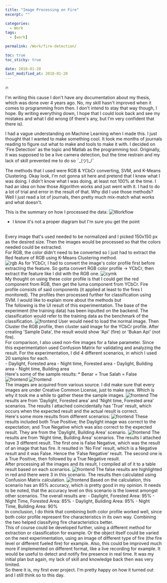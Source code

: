 ```yaml
---
title: "Image Processing on Fire"
excerpt: ""

categories:
  - Work
tags:
  - [work]

permalink: /Work/fire-detection/

toc: true
toc_sticky: true

date: 2018-01-20
last_modified_at: 2018-01-20
---
```


🔥

I'm writing this cause I don't have any documentation about my thesis, which was done over 4 years ago. No, my skill hasn't improved when it comes to programming from then. I don't intend to stay that way though, I hope. By writing everything down, I hope that I could look back and see my mistakes and what I did wrong (if there's any, but I'm very confident that there is).<br>

I had a vague understanding on Machine Learning when I made this. I just thought that I wanted to make something cool. It took me months of journals reading to figure out what to make and tools to make it with. I decided on 'Fire Detection' as the topic and Matlab as the programming tool. Originally, it was supposed to be a live camera detection, but the time restrain and my lack of skill prevented me to do so ¯\_(ツ)_/¯ <br>

The methods that I used were RGB & YCbCr converting, SVM, and K-Means Clustering. Okay look, I'm not gonna sit here and pretend that I knew what I was doing. I didn't know what I was doing, at least not 100% at the time. I had an idea on how those Algorithm works and just went with it. I had to do a lot of trial and error in the result of that. Why did I use those methods? Well I just read a lot of journals, then pretty much mix-match what works and what doesn't. <br>

This is the summary on how I processed the data:
<img src="../../assets/images/posts_img/fire/image-2.png" alt="Workflow">
* I know it's not a proper diagram but I'm sure you get the point
<br>
Every image that's used needed to be normalized and I picked 150x150 px as the desired size. Then the images would be processed so that the colors needed could be extracted.
<br>
For RGB, the color didn't need to be converted so I just had to extract the Red feature of RGB using K-Means Clustering method. 
<br>
<img src="../../assets/images/posts_img/fire/image-3.png" alt="rgb">
As for YCbCr, I had to convert the image's color profile first before extracting the feature. So gotta convert RGB color profile -> YCbCr, then extract the feature like I did with the RGB one.
<img src="../../assets/images/posts_img/fire/image-4.png" alt="cymk">
<br>
My thought on using these color profile is that I could get the red component from RGB, then get the luma component from YCbCr. Fire profile consists of said components (it applied at least to the fires I monitored). The profiles then processed further for classification using SVM. I would like to explain more about the methods but 
<br>
The following is the UI result of this experimentation. The base of the experiment (the training data) has been inputted on the backend. The classification would refer to the training data as the benchmark of the classification.
<img src="../../assets/images/posts_img/fire/image-5.png" alt="frontend">
User would need to load the normal image. Then Cluster the RGB profile, then cluster said image for the YCbCr profile. After creating 'Sample Data', the result would show 'Api' (fire) or 'Bukan Api' (not fire). 
<br>
For comparison, I also used non-fire images for a false parameter. Since this experimentation used Confusion Matrix for validating and analyzing the result. For the experimentation, I did 4 different scenarios, in which I used 20 samples for each.<br>
- Daylight, Forested area
- Night time, Forested area
- Daylight, Building area
- Night time, Building area
<br>
Here's some of the sample results:
* Benar = True
  Salah = False
<br>
<img src="../../assets/images/posts_img/fire/image-6.png" alt="frontend">  
<img src="../../assets/images/posts_img/fire/image-7.png" alt="frontend">  
<br>
The images are acquired from various source. I did make sure that every images are under Creative Common License, just to make sure. Which is why it took me a while to gather these the sample images. 
<img src="../../assets/images/posts_img/fire/image-8.png" alt="frontend">  
The results are from 'Daylight, Forested area' and 'Night time, Forested area' scenarios. The results I attached coincidentally has 'True' result, which occurs when the expected result and the actual result is correct. 
<br>
Here's some more results from different scenarios:
<img src="../../assets/images/posts_img/fire/image-9.png" alt="frontend"> 
These results included both True Positive; the Daylight  image was correct to the expectation; and True Negative which was also correct to the expected result. They are from the 'Daylight, Building Area' scenario.
<img src="../../assets/images/posts_img/fire/image-10.png" alt="frontend"> 
The results are from 'Night time, Building Area' scenarios. The results I attached have 3 different result. The first one is False Negative, which was the result of an image that has fire. It resulted in 'No Fire' result, which is a Negative result and it was False. Hence the 'False Negative' result. The second one is a True Positive, then followed by a True Negative result. 
<br>
After processing all the images and its result, I compiled all of it to a table result based on each scenarios.
<img src="../../assets/images/posts_img/fire/image-11.png" alt="frontend"> 
The false results are highlighted in red and there were 3 in this scenario. The results then calculated using Confusion Matrix calculation.
<img src="../../assets/images/posts_img/fire/image-12.png" alt="frontend"> 
Based on the calculation, this scenario has an 85% accuracy, which is pretty good in my opinion. It needs to be noted, that the accuracy level on this scenario is the lowest amongst other scenarios. The overall results are:
- Daylight, Forested Area: 95%
- Night Time, Forested Area: 85%
- Daylight, Building Area: 95%
- Night Time, Building Area: 90%
<br>
In conclusion, I do think that combining both color profile worked well, since both color profile represent fire characteristics in its own way. Combining the two helped classifying fire characteristics better. 
<br>
This of course could be developed further, using a different method for extraction or classification for example. Or the object itself could be varied on the next experimentation, using an image of different type of fire (the fire level or different fueled fire) for example. Also, this could be improved much more if implemented on different format, like a live recording for example. It would be useful to detect and notify fire presence in real time. It was my initial plan but again, my lack of skill and knowledge back then was very limited.  
<br>
So there it is, my first ever project. I'm pretty happy on how it turned out and I still think so to this day. 